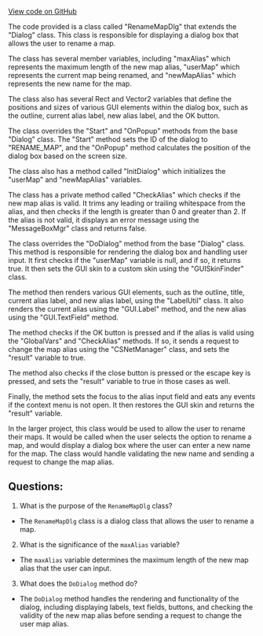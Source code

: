 [View code on GitHub](https://github.com/TieHaxJan/Brick-Force/Assembly-CSharp\RenameMapDlg.cs)

The code provided is a class called "RenameMapDlg" that extends the "Dialog" class. This class is responsible for displaying a dialog box that allows the user to rename a map. 

The class has several member variables, including "maxAlias" which represents the maximum length of the new map alias, "userMap" which represents the current map being renamed, and "newMapAlias" which represents the new name for the map. 

The class also has several Rect and Vector2 variables that define the positions and sizes of various GUI elements within the dialog box, such as the outline, current alias label, new alias label, and the OK button. 

The class overrides the "Start" and "OnPopup" methods from the base "Dialog" class. The "Start" method sets the ID of the dialog to "RENAME_MAP", and the "OnPopup" method calculates the position of the dialog box based on the screen size. 

The class also has a method called "InitDialog" which initializes the "userMap" and "newMapAlias" variables. 

The class has a private method called "CheckAlias" which checks if the new map alias is valid. It trims any leading or trailing whitespace from the alias, and then checks if the length is greater than 0 and greater than 2. If the alias is not valid, it displays an error message using the "MessageBoxMgr" class and returns false. 

The class overrides the "DoDialog" method from the base "Dialog" class. This method is responsible for rendering the dialog box and handling user input. It first checks if the "userMap" variable is null, and if so, it returns true. It then sets the GUI skin to a custom skin using the "GUISkinFinder" class. 

The method then renders various GUI elements, such as the outline, title, current alias label, and new alias label, using the "LabelUtil" class. It also renders the current alias using the "GUI.Label" method, and the new alias using the "GUI.TextField" method. 

The method checks if the OK button is pressed and if the alias is valid using the "GlobalVars" and "CheckAlias" methods. If so, it sends a request to change the map alias using the "CSNetManager" class, and sets the "result" variable to true. 

The method also checks if the close button is pressed or the escape key is pressed, and sets the "result" variable to true in those cases as well. 

Finally, the method sets the focus to the alias input field and eats any events if the context menu is not open. It then restores the GUI skin and returns the "result" variable. 

In the larger project, this class would be used to allow the user to rename their maps. It would be called when the user selects the option to rename a map, and would display a dialog box where the user can enter a new name for the map. The class would handle validating the new name and sending a request to change the map alias.
## Questions: 
 1. What is the purpose of the `RenameMapDlg` class?
- The `RenameMapDlg` class is a dialog class that allows the user to rename a map.

2. What is the significance of the `maxAlias` variable?
- The `maxAlias` variable determines the maximum length of the new map alias that the user can input.

3. What does the `DoDialog` method do?
- The `DoDialog` method handles the rendering and functionality of the dialog, including displaying labels, text fields, buttons, and checking the validity of the new map alias before sending a request to change the user map alias.